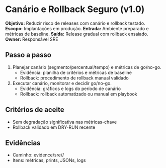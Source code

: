 # Canário e Rollback Seguro (v1.0)
**Objetivo:** Reduzir risco de releases com canário e rollback testado.
**Escopo:** Implantações em produção.
**Entrada:** Ambiente preparado e métricas de baseline.
**Saída:** Release gradual com rollback ensaiado.
**Owner:** Responsável SRE

## Passo a passo
1) Planejar canário (segmento/percentual/tempo) e métricas de go/no-go.
   - Evidência: planilha de critérios e métricas de baseline
   - Rollback: procedimento de rollback manual validado
2) Executar canário, monitorar e decidir go/no-go.
   - Evidência: gráficos e logs do período de canário
   - Rollback: rollback automatizado ou manual em playbook

## Critérios de aceite
- Sem degradação significativa nas métricas-chave
- Rollback validado em DRY-RUN recente

## Evidências
- Caminho: evidence/sre/<case>/
- Itens: métricas, prints, JSONs, logs
